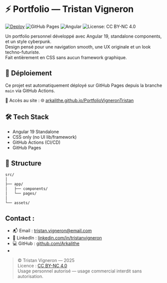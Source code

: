 # ⚡ Portfolio — Tristan Vigneron

[![Deploy](https://github.com/Arkalithe/PortfolioVigneronTristan/actions/workflows/deploy.yml/badge.svg)](https://github.com/Arkalithe/PortfolioVigneronTristan/actions/workflows/deploy.yml)
![GitHub Pages](https://img.shields.io/github/deployments/Arkalithe/PortfolioVigneronTristan/github-pages?label=pages&style=flat-square)
![Angular](https://img.shields.io/badge/angular-19-red?logo=angular&style=flat-square)
![License: CC BY-NC 4.0](https://img.shields.io/badge/license-CC--BY--NC%204.0-lightgrey.svg)

Un portfolio personnel développé avec Angular 19, standalone components, et un style cyberpunk.  
Design pensé pour une navigation smooth, une UX originale et un look techno-futuriste.  
Fait entièrement en CSS sans aucun framework graphique.

## 🚀 Déploiement

Ce projet est automatiquement déployé sur GitHub Pages depuis la branche `main` via GitHub Actions.

🔗 Accès au site :  🌐 [arkalithe.github.io/PortfolioVigneronTristan](https://arkalithe.github.io/PortfolioVigneronTristan/)


## 🛠️ Tech Stack

- Angular 19 Standalone
- CSS only (no UI lib/framework)
- GitHub Actions (CI/CD)
- GitHub Pages

## 📂 Structure

```bash
src/
│
├── app/
│   ├── components/
│   └── pages/
│  
└── assets/
```

## Contact :

- 📬 Email : [tristan.vigneron@email.com](mailto:tristan.vigneron@email.com)
- 💼 LinkedIn : [linkedin.com/in/tristanvigneron](https://www.linkedin.com/in/tristanvigneron)
- 💻 GitHub : [github.com/Arkalithe](https://github.com/Arkalithe)
- 


> © Tristan Vigneron — 2025  
> Licence : [CC BY-NC 4.0](https://creativecommons.org/licenses/by-nc/4.0/)  
> Usage personnel autorisé — usage commercial interdit sans autorisation.